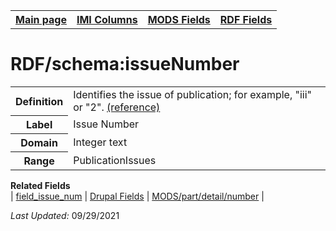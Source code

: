 <!DOCTYPE html>
<html>

<body>
<table style="width:100%">
  <tr>
    <th><a href="index.md">Main page</a></th>
	<th><a href="IMI.md">IMI Columns</a></th>
    <th><a href="MODS.md">MODS Fields</a></th>
    <th><a href="RDF.md">RDF Fields</a></th>
  </tr>
</table>

<h1>RDF/schema:issueNumber</h1>
<table>
<tr>
	<th>Definition</th>
	<td>Identifies the issue of publication; for example, "iii" or "2".
 <a href="https://schema.org/issueNumber">(reference)</a></td>
</tr>
<tr>
	<th>Label</th>
	<td>Issue Number</td>
</tr>
<tr>
	<th>Domain</th>
	<td>Integer text</td>
</tr>
<tr>
	<th>Range</th>
	<td>PublicationIssues</td>
</tr>
</table>
<dl>
	<dt><b>Related Fields</b></dt>
		| <a href="field_issue_num.md">field_issue_num</a> | 
		<a href="DrupalFields.md#issue">Drupal Fields</a> |
		<a href="mods.part.detail.number.md">MODS/part/detail/number</a> |
</dl>
<p><i>Last Updated: </i>09/29/2021</p>
</body>
</html>
